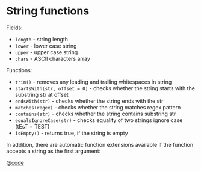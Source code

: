 # String functions

Fields:
  - `length` - string length
  - `lower` - lower case string
  - `upper` - upper case string
  - `chars` - ASCII characters array

Functions:
  - `trim()` - removes any leading and trailing whitespaces in string
  - `startsWith(str, offset = 0)` - checks whether the string starts with the substring str at offset
  - `endsWith(str)` - checks whether the string ends with the str
  - `matches(regex)` - checks whether the string matches regex pattern
  - `contains(str)` - checks whether the string contains substring str
  - `equalsIgnoreCase(str)` - checks equality of two strings ignore case (tEsT = TEST)
  - `isEmpty()` - returns true, if the string is empty

In addition, there are automatic function extensions available if the function accepts a string as the first argument:

@[code](../../code/basics/string_functions1.own)
